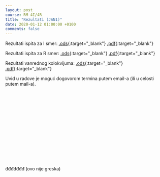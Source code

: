 ```yaml
---
layout: post
course: RM 4I/4R
title: "Rezultati (JAN1)"
date: 2020-01-12 01:00:00 +0100
comments: false
---
```


Rezultati ispita za I smer: 
[.ods](/courses/rm/results/2019_2020_I/RM_4I_JAN1_2019_2020.ods){:target="_blank"}
[.pdf](/courses/rm/results/2019_2020_I/RM_4I_JAN1_2019_2020.pdf){:target="_blank"}

Rezultati ispita za R smer: 
[.ods](/courses/rm/results/2018_2019_R/RM_4R_JAN1_2018_2019.ods){:target="_blank"}
[.pdf](/courses/rm/results/2018_2019_R/RM_4R_JAN1_2018_2019.pdf){:target="_blank"}

Rezultati vanrednog kolokvijuma: 
[.ods](/courses/rm/results/2019_2020_I/RM_4I_VKOL_2019_2020.ods){:target="_blank"}
[.pdf](/courses/rm/results/2019_2020_I/RM_4I_VKOL_2019_2020.pdf){:target="_blank"}

Uvid u radove je moguć dogovorom termina putem email-a (ili u celosti putem mail-a).

<br/><br/><br/><br/><br/><br/><br/><br/><br/><br/><br/><br/><br/>

đđđđđđđ
(ovo nije greska)